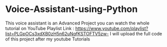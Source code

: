 # Voice-Assistant-using-Python
This voice assistant is an Advanced Project you can watch the whole tutorial on YouTube
Playlist Link : https://www.youtube.com/playlist?list=PLGpOCs3xdXB0zH5n62uNqfKSTOFTV5zw-
I will upload the full code of this project after my youtube Tutorials
